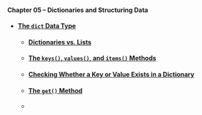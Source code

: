 #### Chapter 05 – Dictionaries and Structuring Data
- #### [The `dict` Data Type](practice05_01.py)
  - #### [Dictionaries vs. Lists](practice05_02.py)
  - #### [The `keys()`, `values()`, and `items()` Methods](practice05_03.py)
  - #### [Checking Whether a Key or Value Exists in a Dictionary](practice05_04.py)
  - #### [The `get()` Method](practice05_05.py)
  - 